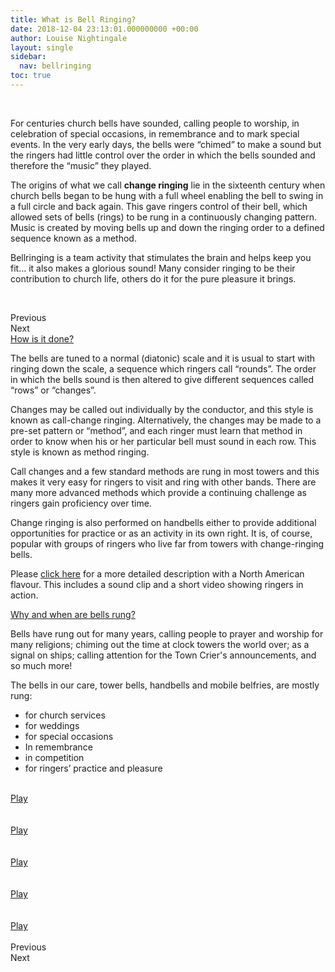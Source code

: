 ```yaml
---
title: What is Bell Ringing?
date: 2018-12-04 23:13:01.000000000 +00:00
author: Louise Nightingale
layout: single
sidebar:
  nav: bellringing
toc: true
---
```

 

For centuries church bells have sounded, calling people to worship, in celebration of special occasions, in remembrance and to mark special events. In the very early days, the bells were &#8220;chimed&#8221; to make a sound but the ringers had little control over the order in which the bells sounded and therefore the &#8220;music&#8221; they played.

The origins of what we call **change ringing** lie in the sixteenth century when church bells began to be hung with a full wheel enabling the bell to swing in a full circle and back again. This gave ringers control of their bell, which allowed sets of bells (rings) to be rung in a continuously changing pattern. Music is created by moving bells up and down the ringing order to a defined sequence known as a method.

Bellringing is a team activity that stimulates the brain and helps keep you fit&#8230; it also makes a glorious sound! Many consider ringing to be their contribution to church life, others do it for the pure pleasure it brings.

 

Previous  
Next  
[How is it done?]()

The bells are tuned to a normal (diatonic) scale and it is usual to start with ringing down the scale, a sequence which ringers call “rounds”. The order in which the bells sound is then altered to give different sequences called “rows” or “changes”.

Changes may be called out individually by the conductor, and this style is known as call-change ringing. Alternatively, the changes may be made to a pre-set pattern or “method”, and each ringer must learn that method in order to know when his or her particular bell must sound in each row. This style is known as method ringing.

Call changes and a few standard methods are rung in most towers and this makes it very easy for ringers to visit and ring with other bands. There are many more advanced methods which provide a continuing challenge as ringers gain proficiency over time.

Change ringing is also performed on handbells either to provide additional opportunities for practice or as an activity in its own right. It is, of course, popular with groups of ringers who live far from towers with change-ringing bells.

Please <a href="http://www.nagcr.org/pamphlet.html" target="_blank" rel="noopener noreferrer">click here</a> for a more detailed description with a North American flavour. This includes a sound clip and a short video showing ringers in action.

[Why and when are bells rung?]()

Bells have rung out for many years, calling people to prayer and worship for many religions; chiming out the time at clock towers the world over; as a signal on ships; calling attention for the Town Crier&apos;s announcements, and so much more!

The bells in our care, tower bells, handbells and mobile belfries, are mostly rung:

  * for church services
  * for weddings
  * for special occasions
  * In remembrance
  * in competition
  * for ringers’ practice and pleasure

<a href="https://cccbr.org.uk/wp-content/uploads/2020/11/devon-call-change-ringing.png" data-elementor-open-lightbox="yes" data-elementor-lightbox-slideshow="d5a753a" data-elementor-lightbox-title="devon-call-change-ringing" data-elementor-lightbox-video="https://www.youtube.com/embed/w2wWtOyBvfA?feature=oembed&autoplay=1&rel=0&controls=0"><br /> Play<br /> </a>  
<a href="https://cccbr.org.uk/wp-content/uploads/2020/11/youth-ringing.png" data-elementor-open-lightbox="yes" data-elementor-lightbox-slideshow="d5a753a" data-elementor-lightbox-title="youth-ringing" data-elementor-lightbox-video="https://www.youtube.com/embed/4UTCm0ryMRw?feature=oembed&autoplay=1&rel=0&controls=0"><br /> Play<br /> </a>  
<a href="https://cccbr.org.uk/wp-content/uploads/2020/11/handbell-ringing.png" data-elementor-open-lightbox="yes" data-elementor-lightbox-slideshow="d5a753a" data-elementor-lightbox-title="handbell-ringing" data-elementor-lightbox-video="https://www.youtube.com/embed/qDpryTeR3lE?feature=oembed&autoplay=1&rel=0&controls=0"><br /> Play<br /> </a>  
<a href="https://cccbr.org.uk/wp-content/uploads/2020/11/nation-12-bell.png" data-elementor-open-lightbox="yes" data-elementor-lightbox-slideshow="d5a753a" data-elementor-lightbox-title="nation-12-bell" data-elementor-lightbox-video="https://www.youtube.com/embed/WZdHEeTu5UM?feature=oembed&autoplay=1&rel=0&controls=0"><br /> Play<br /> </a>  
<a href="https://cccbr.org.uk/wp-content/uploads/2020/11/half-muffled.png" data-elementor-open-lightbox="yes" data-elementor-lightbox-slideshow="d5a753a" data-elementor-lightbox-title="half-muffled" data-elementor-lightbox-video="https://www.youtube.com/embed/LVIDBAK7Oz4?feature=oembed&autoplay=1&rel=0&controls=0"><br /> Play<br /> </a>  
Previous  
Next
